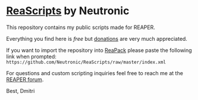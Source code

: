 # [ReaScripts](https://www.reaper.fm/sdk/reascript/reascript.php) by Neutronic
This repository contains my public scripts made for REAPER.

Everything you find here is *free* but [donations](https://www.paypal.me/SIXSTARCOS) are very much appreciated.

If you want to import the repository into [ReaPack](https://reapack.com) please paste the following link when prompted:
`https://github.com/Neutronic/ReaScripts/raw/master/index.xml`

For questions and custom scripting inquiries feel free to reach me at the [REAPER forum](https://forum.cockos.com/member.php?u=66313).

Best,
Dmitri
